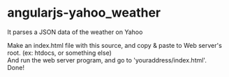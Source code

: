 # angularjs-yahoo_weather
It parses a JSON data of the weather on Yahoo

Make an index.html file with this source, and copy & paste to Web server's root. (ex: htdocs, or something else)<br>
And run the web server program, and go to 'youraddress/index.html'.<br>
Done!
